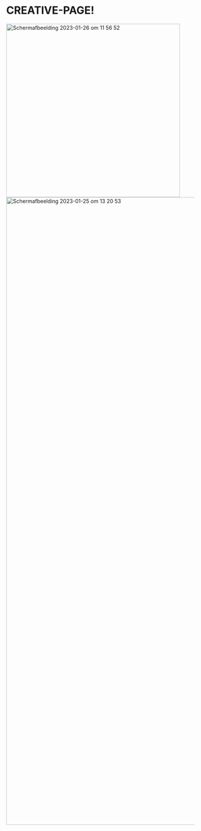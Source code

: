 # CREATIVE-PAGE!

<img width="464" alt="Schermafbeelding 2023-01-26 om 11 56 52" src="https://user-images.githubusercontent.com/90447045/214819303-3bfa15be-e11e-4ffb-9085-c3c6baa53d39.png">

<img width="1680" alt="Schermafbeelding 2023-01-25 om 13 20 53" src="https://user-images.githubusercontent.com/90447045/214818884-43e41cf5-10b8-4f61-9686-b4eef0f0f34a.png">
